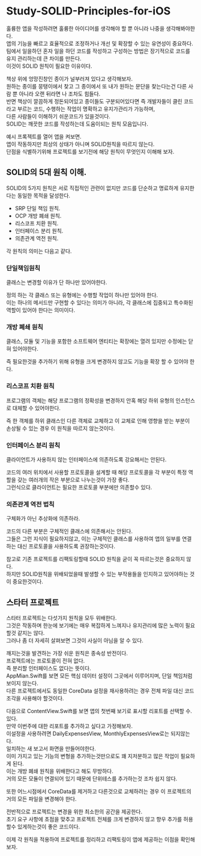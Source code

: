 # Study-SOLID-Principles-for-iOS
훌륭한 앱을 작성하려면 훌륭한 아이디어를 생각해야 할 뿐 아니라 나중을 생각해봐야한다.    
앱의 기능을 빠르고 효율적으로 조정하거나 개선 및 확장할 수 있는 유연성이 중요하다.   
팀에서 일을하던 혼자 일을 하던 코드를 작성하고 구성하는 방법은 장기적으로 코드를 유지 관리하는데 큰 차이를 만든다.   
이것이 SOLID 원칙이 필요한 이유이다.   

책상 위에 엉망진창인 종이가 널부러져 있다고 생각해보자.   
원하는 종이를 뭉탱이에서 찾고 그 종이에서 또 내가 원하는 문단을 찾는다는건 다른 사람 뿐 아니라 오랜 뒤라면 나 조차도 힘들다.   
반면 책상이 깔끔하게 정돈되어있고 종이들도 구분되어있다면 즉 개발자들이 클린 코드라고 부르는 코드, 수행하는 작업이 명확하고 유지가관리가 가능하며,   
다른 사람들이 이해하기 쉬운코드가 있을것이다.     
SOLID는 깨끗한 코드를 작성하는데 도움이되는 원칙 모음입니다.     
    
예시 프록젝트를 열어 앱을 켜보면.  
앱이 작동하지만 최상의 상태가 아니며 SOLID원칙을 따르지 않는다.   
단점을 식별하기위해 프로젝트를 보기전에 해당 원칙이 무엇인지 이해해 보자.    
   
   
## SOLID의 5대 원칙 이해.   
SOLID의 5가지 원칙은 서로 직접적인 관련이 없지만 코드를 단순하고 명료하게 유지한다는 동일한 목적을 달성한다.    
- SRP 단일 책임 원칙.  
- OCP 개방 폐쇄 원칙.   
- 리스코프 치환 원칙.  
- 인터페이스 분리 원칙.  
- 의존관계 역전 원칙.      
   
각 원칙의 의미는 다음고 같다.   

### 단일책임원칙
클래스는 변경할 이유가 단 하나만 있어야한다.    
   
정의 하는 각 클래스 또는 유형에는 수행할 작업이 하나만 있어야 한다.   
이는 하나의 메서드만 구현할 수 있다는 의미가 아니라, 각 클래스에 집중되고 특수화된 역할이 있어야 한다는 의미이다.   

### 개방 폐쇄 원칙
클래스, 모듈 및 기능을 포함한 소프트웨어 엔티티는 확장에는 열려 있지만 수정에는 닫혀 있어야한다.   
   
즉 필요한것을 추가하기 위해 유형을 크게 변경하지 않고도 기능을 확장 할 수 있어야 한다.   

### 리스코프 치환 원칙
프로그램의 객체는 해당 프로그램의 정확성을 변경하지 안혹 해당 하위 유형의 인스턴스로 대체할 수 있어야한다.   
   
즉 한 객체를 하위 클래스인 다른 객체로 교체하고 이 교체로 인해 영향을 받는 부분이 손상될 수 있는 경우 이 원칙을 따르지 않는것이다.   

### 인터페이스 분리 원칙
클라이언트가 사용하지 않는 인터페이스에 의존하도록 강요해서는 안된다. 
     
코드의 여러 위치에서 사용할 프로토콜을 설계할 때 해당 프로토콜을 각 부분이 특정 역할을 갖는 여러개의 작은 부분으로 나누는것이 가장 좋다.   
그런식으로 클라이언트는 필요한 프로토콜 부분에만 의존할수 있다.    

### 의존관계 역전 법칙
구체화가 아닌 추상화에 의존하라.    
   
코드의 다른 부분은 구체적인 클래스에 의존해서는 안된다.   
그들은 그런 지식이 필요하지않고, 이는 구체적인 클래스를 사용하여 앱의 일부를 연결하는 대신 프로토콜을 사용하도록 권장하는것이다.    

참고로 기존 프로젝트를 리팩토링할때 SOLID 원칙을 굳이 꼭 따르는것은 중요하지 않다.   
하지만 SOLID원칙을 위배되었을때 발생할 수 있는 부작용들을 인지하고 있어야하는 것이 중요한것이다.    

## 스타터 프로젝트    
스타터 프로젝트는 다섯가지 원칙을 모두 위배한다.    
그것은 작동하며 한눈에 보기에는 매우 복잡하게 느껴지나 유지관리에 많은 노력이 필요할것 같지는 않다.   
그러나 좀 더 자세히 살펴보면 그것이 사실이 아님을 알 수 있다.    
   
깨지는것을 발견하는 가장 쉬운 원칙은 종속성 반전이다.    
프로젝트에는 프로토콜이 전혀 없다.   
즉 분리할 인터페이스도 없다는 뜻이다.   
AppMian.Swift를 보면 모든 핵심 데이터 설정이 그곳에서 이루어지며, 단일 책임처럼 보이지 않는다.   
다른 프로젝트에서도 동일한 CoreData 설정을 재사용하려는 경우 전체 파일 대신 코드 조각을 사용해야 할것이다.   
   
다음으로 ContentView.Swift를 보면 앱의 첫번째 보기로 표시할 리포트를 선택할 수. 있다.   
만약 이번주에 대한 리포트를 추가하고 싶다고 가정해보자.   
이설정을 사용하려면 DailyExpensesView, MonthlyExpensesView로는 되지않는다.   
일치하는 새 보고서 화면을 만들어야한다.   
이미 가지고 있는 기능의 변형을 추가하는것만으로도 꽤 지저분하고 많은 작업이 필요하게 된다.    
이는 개방 폐쇄 원칙을 위배한다고 해도 무방하다.   
거의 모든 모듈이 연결되어 있기 때문에 단위테스를 추가하는것 조차 쉽지 않다.   
   
또한 어느시점에서 CoreData를 제거하고 다른것으로 교체하려는 경우 이 프로젝트의 거의 모든 파일을 변경해야 한다.   

전반적으로 프로젝트는 변경을 위한 최소한의 공간을 제공한다.    
초기 요구 사항에 초점을 맞추고 프로젝트 전체를 크게 변경하지 않고 향우 추가를 허용할수 있게하는것이 좋은 코드이다.   
    
이제 각 원칙을 적용하여 프로젝트를 정리하고 리팩토링이 앱에 제공하는 이점을 확인해보자.  
